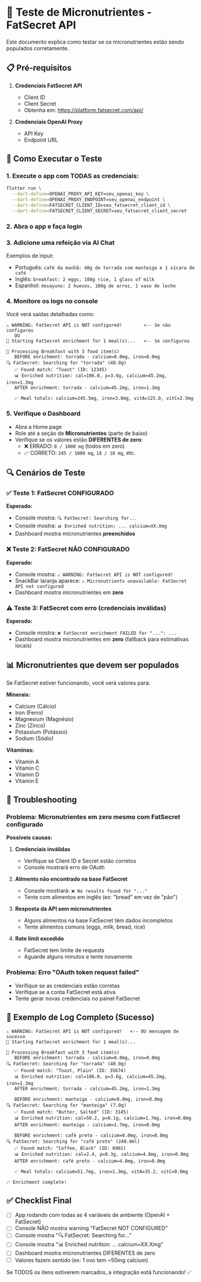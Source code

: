 # 🧪 Teste de Micronutrientes - FatSecret API

Este documento explica como testar se os micronutrientes estão sendo populados corretamente.

## 📋 Pré-requisitos

1. **Credenciais FatSecret API**
   - Client ID
   - Client Secret
   - Obtenha em: https://platform.fatsecret.com/api/

2. **Credenciais OpenAI Proxy**
   - API Key
   - Endpoint URL

## 🚀 Como Executar o Teste

### 1. Execute o app com TODAS as credenciais:

```bash
flutter run \
  --dart-define=OPENAI_PROXY_API_KEY=seu_openai_key \
  --dart-define=OPENAI_PROXY_ENDPOINT=seu_openai_endpoint \
  --dart-define=FATSECRET_CLIENT_ID=seu_fatsecret_client_id \
  --dart-define=FATSECRET_CLIENT_SECRET=seu_fatsecret_client_secret
```

### 2. Abra o app e faça login

### 3. Adicione uma refeição via AI Chat

Exemplos de input:
- Português: `café da manhã: 40g de torrada com manteiga e 1 xícara de café`
- Inglês: `breakfast: 2 eggs, 100g rice, 1 glass of milk`
- Espanhol: `desayuno: 2 huevos, 100g de arroz, 1 vaso de leche`

### 4. Monitore os logs no console

Você verá saídas detalhadas como:

```
⚠️ WARNING: FatSecret API is NOT configured!        <-- Se não configurou
   OU
🔄 Starting FatSecret enrichment for 1 meal(s)...   <-- Se configurou

📝 Processing Breakfast with 3 food item(s)
   BEFORE enrichment: torrada - calcium=0.0mg, iron=0.0mg
🔍 FatSecret: Searching for "torrada" (40.0g)
   ✅ Found match: "Toast" (ID: 12345)
   📊 Enriched nutrition: cal=106.0, p=3.6g, calcium=45.2mg, iron=1.3mg
   AFTER enrichment: torrada - calcium=45.2mg, iron=1.3mg

   ✅ Meal totals: calcium=245.5mg, iron=3.8mg, vitA=125.0, vitC=2.5mg
```

### 5. Verifique o Dashboard

- Abra a Home page
- Role até a seção de **Micronutrientes** (parte de baixo)
- Verifique se os valores estão **DIFERENTES de zero**:
  - ❌ ERRADO: `0 / 1000 mg` (todos em zero)
  - ✅ CORRETO: `245 / 1000 mg`, `18 / 18 mg`, etc.

## 🔍 Cenários de Teste

### ✅ Teste 1: FatSecret CONFIGURADO
**Esperado:**
- Console mostra: `🔍 FatSecret: Searching for...`
- Console mostra: `📊 Enriched nutrition: ... calcium=XX.Xmg`
- Dashboard mostra micronutrientes **preenchidos**

### ❌ Teste 2: FatSecret NÃO CONFIGURADO
**Esperado:**
- Console mostra: `⚠️ WARNING: FatSecret API is NOT configured!`
- SnackBar laranja aparece: `⚠️ Micronutrients unavailable: FatSecret API not configured`
- Dashboard mostra micronutrientes em **zero**

### ⚠️ Teste 3: FatSecret com erro (credenciais inválidas)
**Esperado:**
- Console mostra: `❌ FatSecret enrichment FAILED for "...": ...`
- Dashboard mostra micronutrientes em **zero** (fallback para estimativas locais)

## 📊 Micronutrientes que devem ser populados

Se FatSecret estiver funcionando, você verá valores para:

**Minerais:**
- Calcium (Cálcio)
- Iron (Ferro)
- Magnesium (Magnésio)
- Zinc (Zinco)
- Potassium (Potássio)
- Sodium (Sódio)

**Vitaminas:**
- Vitamin A
- Vitamin C
- Vitamin D
- Vitamin E

## 🐛 Troubleshooting

### Problema: Micronutrientes em zero mesmo com FatSecret configurado

**Possíveis causas:**

1. **Credenciais inválidas**
   - Verifique se Client ID e Secret estão corretos
   - Console mostrará erro de OAuth

2. **Alimento não encontrado na base FatSecret**
   - Console mostrará: `❌ No results found for "..."`
   - Tente com alimentos em inglês (ex: "bread" em vez de "pão")

3. **Resposta da API sem micronutrientes**
   - Alguns alimentos na base FatSecret têm dados incompletos
   - Tente alimentos comuns (eggs, milk, bread, rice)

4. **Rate limit excedido**
   - FatSecret tem limite de requests
   - Aguarde alguns minutos e tente novamente

### Problema: Erro "OAuth token request failed"

- Verifique se as credenciais estão corretas
- Verifique se a conta FatSecret está ativa
- Tente gerar novas credenciais no painel FatSecret

## 📝 Exemplo de Log Completo (Sucesso)

```
⚠️ WARNING: FatSecret API is NOT configured!   <-- OU mensagem de sucesso
🔄 Starting FatSecret enrichment for 1 meal(s)...

📝 Processing Breakfast with 3 food item(s)
   BEFORE enrichment: torrada - calcium=0.0mg, iron=0.0mg
🔍 FatSecret: Searching for "torrada" (40.0g)
   ✅ Found match: "Toast, Plain" (ID: 35674)
   📊 Enriched nutrition: cal=106.0, p=3.6g, calcium=45.2mg, iron=1.3mg
   AFTER enrichment: torrada - calcium=45.2mg, iron=1.3mg

   BEFORE enrichment: manteiga - calcium=0.0mg, iron=0.0mg
🔍 FatSecret: Searching for "manteiga" (7.0g)
   ✅ Found match: "Butter, Salted" (ID: 3145)
   📊 Enriched nutrition: cal=50.2, p=0.1g, calcium=1.7mg, iron=0.0mg
   AFTER enrichment: manteiga - calcium=1.7mg, iron=0.0mg

   BEFORE enrichment: café preto - calcium=0.0mg, iron=0.0mg
🔍 FatSecret: Searching for "café preto" (240.0ml)
   ✅ Found match: "Coffee, Black" (ID: 8901)
   📊 Enriched nutrition: cal=2.4, p=0.3g, calcium=4.8mg, iron=0.0mg
   AFTER enrichment: café preto - calcium=4.8mg, iron=0.0mg

   ✅ Meal totals: calcium=51.7mg, iron=1.3mg, vitA=35.2, vitC=0.0mg

✅ Enrichment complete!
```

## ✅ Checklist Final

- [ ] App rodando com todas as 4 variáveis de ambiente (OpenAI + FatSecret)
- [ ] Console NÃO mostra warning "FatSecret NOT CONFIGURED"
- [ ] Console mostra "🔍 FatSecret: Searching for..."
- [ ] Console mostra "📊 Enriched nutrition: ... calcium=XX.Xmg"
- [ ] Dashboard mostra micronutrientes DIFERENTES de zero
- [ ] Valores fazem sentido (ex: 1 ovo tem ~50mg calcium)

Se TODOS os itens estiverem marcados, a integração está funcionando! ✅
